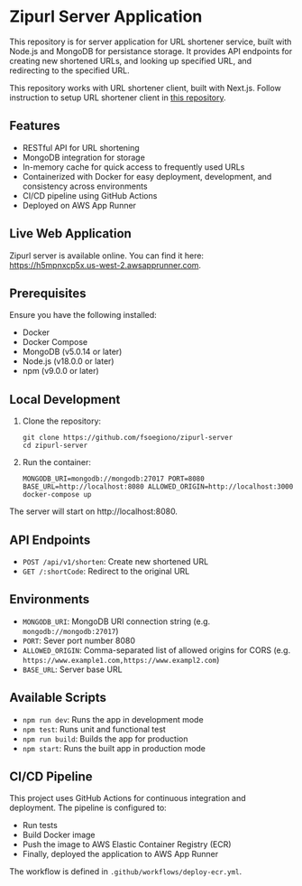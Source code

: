 # Zipurl Server Application

This repository is for server application for URL shortener service, built with Node.js and MongoDB for persistance storage. It provides API endpoints for creating new shortened URLs, and looking up specified URL, and redirecting to the specified URL.

This repository works with URL shortener client, built with Next.js. Follow instruction to setup URL shortener client in [this repository](https://github.com/fsoegiono/zipurl-frontend).

## Features

- RESTful API for URL shortening
- MongoDB integration for storage
- In-memory cache for quick access to frequently used URLs
- Containerized with Docker for easy deployment, development, and consistency across environments
- CI/CD pipeline using GitHub Actions
- Deployed on AWS App Runner

## Live Web Application

Zipurl server is available online. You can find it here: https://h5mpnxcp5x.us-west-2.awsapprunner.com.

## Prerequisites

Ensure you have the following installed:

- Docker
- Docker Compose
- MongoDB (v5.0.14 or later)
- Node.js (v18.0.0 or later)
- npm (v9.0.0 or later)

## Local Development

1. Clone the repository:

   ```
   git clone https://github.com/fsoegiono/zipurl-server
   cd zipurl-server
   ```

2. Run the container:

   ```
   MONGODB_URI=mongodb://mongodb:27017 PORT=8080 BASE_URL=http://localhost:8080 ALLOWED_ORIGIN=http://localhost:3000 docker-compose up
   ```

The server will start on http://localhost:8080.

## API Endpoints

- `POST /api/v1/shorten`: Create new shortened URL
- `GET /:shortCode`: Redirect to the original URL

## Environments

- `MONGODB_URI`: MongoDB URI connection string (e.g. `mongodb://mongodb:27017`)
- `PORT`: Sever port number 8080
- `ALLOWED_ORIGIN`: Comma-separated list of allowed origins for CORS (e.g. `https://www.example1.com,https://www.exampl2.com`)
- `BASE_URL`: Server base URL

## Available Scripts

- `npm run dev`: Runs the app in development mode
- `npm test`: Runs unit and functional test
- `npm run build`: Builds the app for production
- `npm start`: Runs the built app in production mode

## CI/CD Pipeline

This project uses GitHub Actions for continuous integration and deployment. The pipeline is configured to:

- Run tests
- Build Docker image
- Push the image to AWS Elastic Container Registry (ECR)
- Finally, deployed the application to AWS App Runner

The workflow is defined in `.github/workflows/deploy-ecr.yml`.
